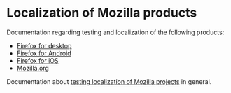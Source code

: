 # Localization of Mozilla products

Documentation regarding testing and localization of the following products:
* [Firefox for desktop](firefox_desktop/)
* [Firefox for Android](firefox_android/)
* [Firefox for iOS](firefox_ios/)
* [Mozilla.org](mozilla_org/)

Documentation about [testing localization of Mozilla projects](l10n_testing.md) in general.
